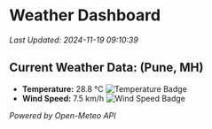 
# Weather Dashboard

_Last Updated: 2024-11-19 09:10:39_

## Current Weather Data: (Pune, MH)
- **Temperature:** 28.8 °C ![Temperature Badge](https://img.shields.io/badge/Temperature-Medium%20Temp-green)
- **Wind Speed:** 7.5 km/h ![Wind Speed Badge](https://img.shields.io/badge/Wind%20Speed-Low%20Wind-blue)

*Powered by Open-Meteo API*
